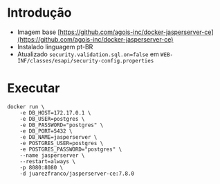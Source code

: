 # Introdução

- Imagem base [https://github.com/agois-inc/docker-jasperserver-ce](https://github.com/agois-inc/docker-jasperserver-ce)
- Instalado linguagem pt-BR
- Atualizado `security.validation.sql.on=false` em `WEB-INF/classes/esapi/security-config.properties`

# Executar

````
docker run \
    -e DB_HOST=172.17.0.1 \
    -e DB_USER=postgres \
    -e DB_PASSWORD="postgres" \
    -e DB_PORT=5432 \
    -e DB_NAME=jasperserver \
    -e POSTGRES_USER=postgres \
    -e POSTGRES_PASSWORD="postgres" \
    --name jasperserver \
    --restart=always \
    -p 8080:8080 \
    -d juarezfranco/jasperserver-ce:7.8.0
````
